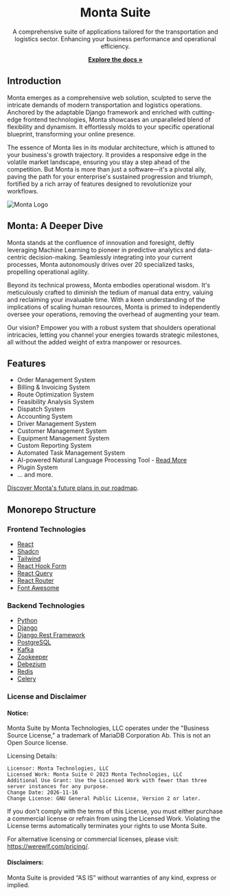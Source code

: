 <h1 align="center"><b>Monta Suite</b></h1>

<div align="center">

A comprehensive suite of applications tailored for the transportation and logistics sector. Enhancing your business
performance and operational efficiency.

[**Explore the docs »**](#)
</div>

## Introduction

Monta emerges as a comprehensive web solution, sculpted to serve the intricate demands of modern transportation and
logistics operations. Anchored by the adaptable Django framework and enriched with cutting-edge frontend technologies,
Monta showcases an unparalleled blend of flexibility and dynamism. It effortlessly molds to your specific operational
blueprint, transforming your online presence.

The essence of Monta lies in its modular architecture, which is attuned to your business's growth trajectory. It
provides a responsive edge in the volatile market landscape, ensuring you stay a step ahead of the competition. But
Monta is more than just a software—it's a pivotal ally, paving the path for your enterprise's sustained progression and
triumph, fortified by a rich array of features designed to revolutionize your workflows.

![Monta Logo](https://github.com/Monta-Application/Monta/assets/66630775/df3bbf5c-aaf9-4771-ae54-bc51557b08df)

## Monta: A Deeper Dive

Monta stands at the confluence of innovation and foresight, deftly leveraging Machine Learning to pioneer in predictive
analytics and data-centric decision-making. Seamlessly integrating into your current processes, Monta autonomously
drives over 20 specialized tasks, propelling operational agility.

Beyond its technical prowess, Monta embodies operational wisdom. It's meticulously crafted to diminish the tedium of
manual data entry, valuing and reclaiming your invaluable time. With a keen understanding of the implications of scaling
human resources, Monta is primed to independently oversee your operations, removing the overhead of augmenting your
team.

Our vision? Empower you with a robust system that shoulders operational intricacies, letting you channel your energies
towards strategic milestones, all without the added weight of extra manpower or resources.

## Features

- Order Management System
- Billing & Invoicing System
- Route Optimization System
- Feasibility Analysis System
- Dispatch System
- Accounting System
- Driver Management System
- Customer Management System
- Equipment Management System
- Custom Reporting System
- Automated Task Management System
- AI-powered Natural Language Processing
  Tool - [Read More](https://github.com/Monta-Application/Monta/blob/main/beam.md)
- Plugin System
- ... and more.

[Discover Monta's future plans in our roadmap](https://github.com/Monta-Application/Monta/blob/main/roadmap.md).

## Monorepo Structure

### Frontend Technologies

- [React](https://reactjs.org/)
- [Shadcn](https://ui.shadcn.com/)
- [Tailwind](https://tailwindcss.com/)
- [React Hook Form](https://react-hook-form.com/)
- [React Query](https://react-query.tanstack.com/)
- [React Router](https://reactrouter.com/)
- [Font Awesome](https://fontawesome.com/)

### Backend Technologies

- [Python](https://www.python.org/)
- [Django](https://www.djangoproject.com/)
- [Django Rest Framework](https://www.django-rest-framework.org/)
- [PostgreSQL](https://www.postgresql.org/)
- [Kafka](https://kafka.apache.org/)
- [Zookeeper](https://zookeeper.apache.org/)
- [Debezium](https://debezium.io/)
- [Redis](https://redis.io/)
- [Celery](https://docs.celeryq.dev/en/stable/getting-started/introduction.html)

### License and Disclaimer

#### Notice:

Monta Suite by Monta Technologies, LLC operates under the "Business Source License," a trademark of MariaDB Corporation Ab. This is not an Open Source license.

Licensing Details:

    Licensor: Monta Technologies, LLC
    Licensed Work: Monta Suite © 2023 Monta Technologies, LLC
    Additional Use Grant: Use the Licensed Work with fewer than three server instances for any purpose.
    Change Date: 2026-11-16
    Change License: GNU General Public License, Version 2 or later.

If you don't comply with the terms of this License, you must either purchase a commercial license or refrain from using the Licensed Work. Violating the License terms automatically terminates your rights to use Monta Suite.

For alternative licensing or commercial licenses, please visit: https://werewlf.com/pricing/.

#### Disclaimers:

Monta Suite is provided “AS IS” without warranties of any kind, express or implied.